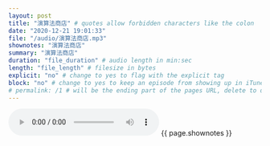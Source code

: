 ```yaml
---
layout: post
title: "演算法商店" # quotes allow forbidden characters like the colon
date: "2020-12-21 19:01:33"
file: "/audio/演算法商店.mp3"
shownotes: "演算法商店"
summary: "演算法商店"
duration: "file_duration" # audio length in min:sec
length: "file_length" # filesize in bytes
explicit: "no" # change to yes to flag with the explicit tag
block: "no" # change to yes to keep an episode from showing up in iTunes
# permalink: /1 # will be the ending part of the pages URL, delete to default to the title
---
```


<audio controls>
<source src="{{site.url}}{{site.baseurl}}{{ page.file }}" type="audio/x-mp3">
Your browser does not support the audio element.
</audio>
{{ page.shownotes }}
